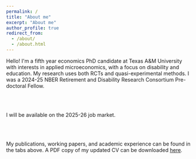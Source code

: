 ```yaml
---
permalink: /
title: "About me"
excerpt: "About me"
author_profile: true
redirect_from: 
  - /about/
  - /about.html
---
```


Hello! I'm a fifth year economics PhD candidate at Texas A&M University with interests in applied microeconomics, with a focus on disability and education. My research uses both RCTs and quasi-experimental methods. I was a 2024-25 NBER Retirement and Disability Research Consortium Pre-doctoral Fellow. 

<br/><br/>

I will be available on the 2025-26 job market. 

<br/><br/>

My publications, working papers, and academic experience can be found in the tabs above. A PDF copy of my updated CV can be downloaded [here](http://melissa-gentry.github.io/files/Gentry_CV_082625.pdf). 


